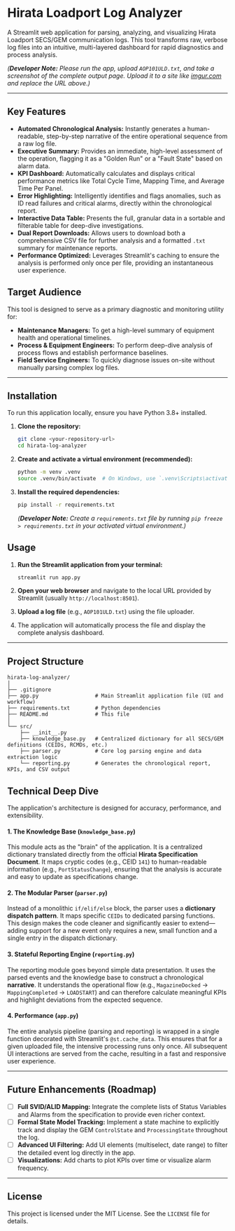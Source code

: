 # Hirata Loadport Log Analyzer

A Streamlit web application for parsing, analyzing, and visualizing Hirata Loadport SECS/GEM communication logs. This tool transforms raw, verbose log files into an intuitive, multi-layered dashboard for rapid diagnostics and process analysis.


*(**Developer Note:** Please run the app, upload `AOP101ULD.txt`, and take a screenshot of the complete output page. Upload it to a site like [imgur.com](https://imgur.com) and replace the URL above.)*

---

## Key Features

-   **Automated Chronological Analysis:** Instantly generates a human-readable, step-by-step narrative of the entire operational sequence from a raw log file.
-   **Executive Summary:** Provides an immediate, high-level assessment of the operation, flagging it as a "Golden Run" or a "Fault State" based on alarm data.
-   **KPI Dashboard:** Automatically calculates and displays critical performance metrics like Total Cycle Time, Mapping Time, and Average Time Per Panel.
-   **Error Highlighting:** Intelligently identifies and flags anomalies, such as ID read failures and critical alarms, directly within the chronological report.
-   **Interactive Data Table:** Presents the full, granular data in a sortable and filterable table for deep-dive investigations.
-   **Dual Report Downloads:** Allows users to download both a comprehensive CSV file for further analysis and a formatted `.txt` summary for maintenance reports.
-   **Performance Optimized:** Leverages Streamlit's caching to ensure the analysis is performed only once per file, providing an instantaneous user experience.

## Target Audience

This tool is designed to serve as a primary diagnostic and monitoring utility for:

-   **Maintenance Managers:** To get a high-level summary of equipment health and operational timelines.
-   **Process & Equipment Engineers:** To perform deep-dive analysis of process flows and establish performance baselines.
-   **Field Service Engineers:** To quickly diagnose issues on-site without manually parsing complex log files.

---

## Installation

To run this application locally, ensure you have Python 3.8+ installed.

1.  **Clone the repository:**
    ```bash
    git clone <your-repository-url>
    cd hirata-log-analyzer
    ```

2.  **Create and activate a virtual environment (recommended):**
    ```bash
    python -m venv .venv
    source .venv/bin/activate  # On Windows, use `.venv\Scripts\activate`
    ```

3.  **Install the required dependencies:**
    ```bash
    pip install -r requirements.txt
    ```
    *(**Developer Note:** Create a `requirements.txt` file by running `pip freeze > requirements.txt` in your activated virtual environment.)*

## Usage

1.  **Run the Streamlit application from your terminal:**
    ```bash
    streamlit run app.py
    ```

2.  **Open your web browser** and navigate to the local URL provided by Streamlit (usually `http://localhost:8501`).

3.  **Upload a log file** (e.g., `AOP101ULD.txt`) using the file uploader.

4.  The application will automatically process the file and display the complete analysis dashboard.

---

## Project Structure

```
hirata-log-analyzer/
│
├── .gitignore
├── app.py                  # Main Streamlit application file (UI and workflow)
├── requirements.txt        # Python dependencies
├── README.md               # This file
│
└── src/
    ├── __init__.py
    ├── knowledge_base.py   # Centralized dictionary for all SECS/GEM definitions (CEIDs, RCMDs, etc.)
    ├── parser.py           # Core log parsing engine and data extraction logic
    └── reporting.py        # Generates the chronological report, KPIs, and CSV output
```

## Technical Deep Dive

The application's architecture is designed for accuracy, performance, and extensibility.

#### 1. The Knowledge Base (`knowledge_base.py`)

This module acts as the "brain" of the application. It is a centralized dictionary translated directly from the official **Hirata Specification Document**. It maps cryptic codes (e.g., CEID `141`) to human-readable information (e.g., `PortStatusChange`), ensuring that the analysis is accurate and easy to update as specifications change.

#### 2. The Modular Parser (`parser.py`)

Instead of a monolithic `if/elif/else` block, the parser uses a **dictionary dispatch pattern**. It maps specific `CEIDs` to dedicated parsing functions. This design makes the code cleaner and significantly easier to extend—adding support for a new event only requires a new, small function and a single entry in the dispatch dictionary.

#### 3. Stateful Reporting Engine (`reporting.py`)

The reporting module goes beyond simple data presentation. It uses the parsed events and the knowledge base to construct a chronological **narrative**. It understands the operational flow (e.g., `MagazineDocked` -> `MappingCompleted` -> `LOADSTART`) and can therefore calculate meaningful KPIs and highlight deviations from the expected sequence.

#### 4. Performance (`app.py`)

The entire analysis pipeline (parsing and reporting) is wrapped in a single function decorated with Streamlit's `@st.cache_data`. This ensures that for a given uploaded file, the intensive processing runs only once. All subsequent UI interactions are served from the cache, resulting in a fast and responsive user experience.

---

## Future Enhancements (Roadmap)

-   [ ] **Full SVID/ALID Mapping:** Integrate the complete lists of Status Variables and Alarms from the specification to provide even richer context.
-   [ ] **Formal State Model Tracking:** Implement a state machine to explicitly track and display the GEM `ControlState` and `ProcessingState` throughout the log.
-   [ ] **Advanced UI Filtering:** Add UI elements (multiselect, date range) to filter the detailed event log directly in the app.
-   [ ] **Visualizations:** Add charts to plot KPIs over time or visualize alarm frequency.

---

## License

This project is licensed under the MIT License. See the `LICENSE` file for details.
